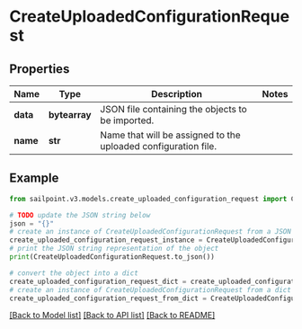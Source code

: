 # CreateUploadedConfigurationRequest


## Properties

Name | Type | Description | Notes
------------ | ------------- | ------------- | -------------
**data** | **bytearray** | JSON file containing the objects to be imported. | 
**name** | **str** | Name that will be assigned to the uploaded configuration file. | 

## Example

```python
from sailpoint.v3.models.create_uploaded_configuration_request import CreateUploadedConfigurationRequest

# TODO update the JSON string below
json = "{}"
# create an instance of CreateUploadedConfigurationRequest from a JSON string
create_uploaded_configuration_request_instance = CreateUploadedConfigurationRequest.from_json(json)
# print the JSON string representation of the object
print(CreateUploadedConfigurationRequest.to_json())

# convert the object into a dict
create_uploaded_configuration_request_dict = create_uploaded_configuration_request_instance.to_dict()
# create an instance of CreateUploadedConfigurationRequest from a dict
create_uploaded_configuration_request_from_dict = CreateUploadedConfigurationRequest.from_dict(create_uploaded_configuration_request_dict)
```
[[Back to Model list]](../README.md#documentation-for-models) [[Back to API list]](../README.md#documentation-for-api-endpoints) [[Back to README]](../README.md)


